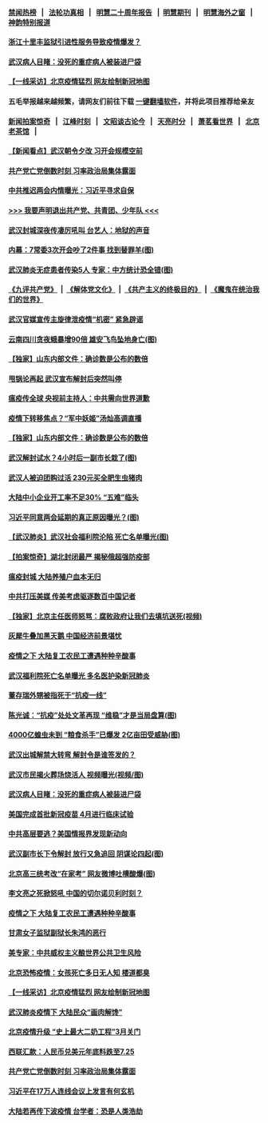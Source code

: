 #### [禁闻热榜](热点新闻.md?=0)  &nbsp;&nbsp;|&nbsp;&nbsp; [法轮功真相](https://github.com/gfw-breaker/truth/blob/master/README.md?=0) &nbsp;&nbsp;|&nbsp;&nbsp; [明慧二十周年报告](https://github.com/gfw-breaker/mh-reports/blob/master/README.md?=0) &nbsp;&nbsp;|&nbsp;&nbsp;[明慧期刊](https://github.com/gfw-breaker/mh-qikan) &nbsp;&nbsp;|&nbsp;&nbsp; [明慧海外之窗](https://github.com/gfw-breaker/mh-news/blob/master/README.md?=0) &nbsp;&nbsp;|&nbsp;&nbsp; [神韵特别报道](https://github.com/gfw-breaker/mh-news/blob/master/shenyun.md?=0)
#### [ 浙江十里丰监狱引进性服务导致疫情爆发？](https://github.com/gfw-breaker/banned-news/blob/master/pages/nsc413/n11892816.md)
#### [ 武汉病人目睹：没死的重症病人被装进尸袋](https://github.com/gfw-breaker/banned-news/blob/master/pages/nf4514/n11892728.md)
#### [ 【一线采访】北京疫情猛烈 网友绘制新冠地图](https://github.com/gfw-breaker/banned-news/blob/master/pages/nf4514/n11894212.md)
#### 五毛举报越来越频繁，请网友们前往下载 [一键翻墙软件](https://github.com/gfw-breaker/ssr-accounts)，并将此项目推荐给亲友
#### [新闻拍案惊奇](https://github.com/gfw-breaker/banned-news/blob/master/pages/link4.md) &nbsp;&nbsp;|&nbsp;&nbsp; [江峰时刻](https://github.com/gfw-breaker/banned-news/blob/master/pages/link4.md) &nbsp;&nbsp;|&nbsp;&nbsp; [文昭谈古论今](https://github.com/gfw-breaker/banned-news/blob/master/pages/link4.md) &nbsp;&nbsp;|&nbsp;&nbsp; [天亮时分](https://github.com/gfw-breaker/banned-news/blob/master/pages/link4.md) &nbsp;&nbsp;|&nbsp;&nbsp; [萧茗看世界](https://github.com/gfw-breaker/banned-news/blob/master/pages/link4.md) &nbsp;&nbsp;|&nbsp;&nbsp; [北京老茶馆](https://github.com/gfw-breaker/banned-news/blob/master/pages/link4.md) &nbsp;&nbsp;|&nbsp;&nbsp; 
#### [ 【新闻看点】武汉朝令夕改 习开会规模空前](https://github.com/gfw-breaker/banned-news/blob/master/pages/nsc413/n11892858.md)
#### [ 共产党亡党倒数时刻 习率政治局集体露面](https://github.com/gfw-breaker/banned-news/blob/master/pages/nf4514/n11893305.md)
#### [ 中共推迟两会内情曝光：习近平寻求自保](https://github.com/gfw-breaker/banned-news/blob/master/pages/prog1138/a102784926.md)
#### [>>> 我要声明退出共产党、共青团、少年队 <<<](https://github.com/begood0513/goodnews/blob/master/quit/letter.md) 
#### [ 武汉封城深夜传凄厉吼叫 台艺人：地狱的声音](https://github.com/gfw-breaker/banned-news/blob/master/pages/nsc413/n11893329.md)
#### [ 内幕：7常委3次开会吵了2件事 找到替罪羊(图)](https://github.com/gfw-breaker/banned-news/blob/master/pages/p2/924169.md)
#### [ 武汉肺炎无症患者传染5人 专家：中方统计恐全错(图)](https://github.com/gfw-breaker/banned-news/blob/master/pages/p1/924252.md)
#### [《九评共产党》](https://github.com/begood0513/9ping.md/blob/master/README.md) &nbsp;|&nbsp; [《解体党文化》](../../../../jtdwh.md/blob/master/README.md)  &nbsp;|&nbsp; [《共产主义的终极目的》](../../../../gczydzjmd.md/blob/master/README.md) &nbsp;|&nbsp; [《魔鬼在统治我们的世界》](../../../../mgztzwmdsj.md/blob/master/README.md) 
#### [ 武汉官媒宣传主旋律泄疫情“机密” 紧急辟谣](https://github.com/gfw-breaker/banned-news/blob/master/pages/nsc413/n11893026.md)
#### [ 云南四川贪夜蛾暴增90倍 雄安飞鸟坠地身亡(图)](https://github.com/gfw-breaker/banned-news/blob/master/pages/p1/924249.md)
#### [ 【独家】山东内部文件：确诊数是公布的数倍](https://github.com/gfw-breaker/banned-news/blob/master/pages/nsc413/n11891016.md)
#### [ 甩锅论再起 武汉宣布解封后突然叫停](https://github.com/gfw-breaker/banned-news/blob/master/pages/nf4514/n11891989.md)
#### [ 瘟疫传全球 央视前主持人：中共需向世界道歉](https://github.com/gfw-breaker/banned-news/blob/master/pages/nsc413/n11894490.md)
#### [ 疫情下转移焦点？“军中妖姬”汤灿高调直播](https://github.com/gfw-breaker/banned-news/blob/master/pages/nsc413/n11893023.md)
#### [ 【独家】山东内部文件：确诊数是公布的数倍](https://github.com/gfw-breaker/banned-news/blob/master/pages/nf4514/n11891016.md)
#### [ 武汉解封试水？4小时后一副市长栽了(图)](https://github.com/gfw-breaker/banned-news/blob/master/pages/p1/924206.md)
#### [ 武汉人被迫团购过活 230元买全肥生虫猪肉](https://github.com/gfw-breaker/banned-news/blob/master/pages/nsc413/n11893802.md)
#### [ 大陆中小企业开工率不足30% “五难”临头](https://github.com/gfw-breaker/banned-news/blob/master/pages/nf4514/n11892702.md)
#### [ 习近平同意两会延期的真正原因曝光？(图)](https://github.com/gfw-breaker/banned-news/blob/master/pages/p2/924228.md)
#### [ 【武汉肺炎】武汉社会福利院沦陷 死亡名单曝光(图)](https://github.com/gfw-breaker/banned-news/blob/master/pages/p1/924254.md)
#### [ 【拍案惊奇】湖北封闭最严 揭秘俄超强防疫部](https://github.com/gfw-breaker/banned-news/blob/master/pages/nsc413/n11893753.md)
#### [ 瘟疫封城 大陆养殖户血本无归](https://github.com/gfw-breaker/banned-news/blob/master/pages/nsc413/n11893705.md)
#### [ 中共打压美媒 传美考虑驱逐数百中国记者](https://github.com/gfw-breaker/banned-news/blob/master/pages/nf4514/n11893178.md)
#### [ 【独家】北京主任医师怒骂：腐败政府让我们去填坑送死(视频)](https://github.com/gfw-breaker/banned-news/blob/master/pages/p1/924233.md)
#### [ 灰犀牛叠加黑天鹅 中国经济前景堪忧](https://github.com/gfw-breaker/banned-news/blob/master/pages/nsc413/n11893495.md)
#### [ 疫情之下 大陆复工农民工遭遇种种辛酸事](https://github.com/gfw-breaker/banned-news/blob/master/pages/nf4514/n11893150.md)
#### [ 武汉福利院死亡名单曝光 多名医护染新冠肺炎](https://github.com/gfw-breaker/banned-news/blob/master/pages/nsc413/n11893680.md)
#### [ 董存瑞外甥被指死于“抗疫一线”](https://github.com/gfw-breaker/banned-news/blob/master/pages/nsc413/n11892559.md)
#### [ 陈光诚：“抗疫”处处文革再现 “维稳”才是当局盘算(图)](https://github.com/gfw-breaker/banned-news/blob/master/pages/p1/924202.md)
#### [ 4000亿蝗虫未到 “粮食杀手”已爆发 2亿亩田受威胁(图)](https://github.com/gfw-breaker/banned-news/blob/master/pages/p1/924194.md)
#### [ 武汉出城解禁大转弯 解封令是谁签发的？](https://github.com/gfw-breaker/banned-news/blob/master/pages/nsc413/n11894036.md)
#### [ 武汉市民揭火葬场烧活人 视频曝光(视频/图)](https://github.com/gfw-breaker/banned-news/blob/master/pages/p1/924199.md)
#### [ 武汉病人目睹：没死的重症病人被装进尸袋](https://github.com/gfw-breaker/banned-news/blob/master/pages/nsc413/n11892728.md)
#### [ 美国完成首批新冠疫苗 4月进行临床试验](https://github.com/gfw-breaker/banned-news/blob/master/pages/nf4514/n11893526.md)
#### [ 中共高层要逃？美国情报界发现新动向](https://github.com/gfw-breaker/banned-news/blob/master/pages/prog1138/a102784253.md)
#### [ 武汉副市长下令解封 放行又急追回 阴谋论四起(图)](https://github.com/gfw-breaker/banned-news/blob/master/pages/p2/924212.md)
#### [ 北京高三统考改“在家考” 网友微博吐槽酸爆(图)](https://github.com/gfw-breaker/banned-news/blob/master/pages/p1/924204.md)
#### [ 李文亮之死掀怒吼 中国的切尔诺贝利时刻？](https://github.com/gfw-breaker/banned-news/blob/master/pages/nsc413/n11893777.md)
#### [ 疫情之下 大陆复工农民工遭遇种种辛酸事](https://github.com/gfw-breaker/banned-news/blob/master/pages/nsc413/n11893150.md)
#### [ 甘肃女子监狱副狱长朱鸿的恶行](https://github.com/gfw-breaker/banned-news/blob/master/pages/nsc413/n11892230.md)
#### [ 美专家：中共威权主义酿世界公共卫生风险](https://github.com/gfw-breaker/banned-news/blob/master/pages/nf4514/n11893474.md)
#### [ 北京恐怖疫情：女孩死亡多日无人知 楼道都臭](https://github.com/gfw-breaker/banned-news/blob/master/pages/prog204/a102784954.md)
#### [ 【一线采访】北京疫情猛烈 网友绘制新冠地图](https://github.com/gfw-breaker/banned-news/blob/master/pages/nsc413/n11894212.md)
#### [ 武汉肺炎疫情下 大陆民众“画肉解馋”](https://github.com/gfw-breaker/banned-news/blob/master/pages/nsc413/n11894035.md)
#### [ 北京疫情升级 “史上最大二奶工程”3月关门](https://github.com/gfw-breaker/banned-news/blob/master/pages/prog204/a102785178.md)
#### [ 西联汇款：人民币兑美元年底料跌至7.25](https://github.com/gfw-breaker/banned-news/blob/master/pages/nsc413/n11893520.md)
#### [ 共产党亡党倒数时刻 习率政治局集体露面](https://github.com/gfw-breaker/banned-news/blob/master/pages/nsc413/n11893305.md)
#### [ 习近平在17万人连线会议上发言有何玄机](https://github.com/gfw-breaker/banned-news/blob/master/pages/nsc413/n11892603.md)
#### [ 大陆若再传下波疫情 台学者：恐是人类浩劫](https://github.com/gfw-breaker/banned-news/blob/master/pages/nsc413/n11892202.md)
